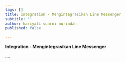 ```yaml
---
tags: []
title: Integration - Mengintegrasikan Line Messenger
subtitle: ''
author: hariyati suarni nurindah
published: false

---
```

**Integration - Mengintegrasikan Line Messenger**

....